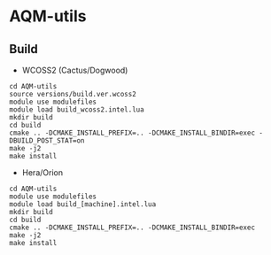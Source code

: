 # AQM-utils

## Build

- WCOSS2 (Cactus/Dogwood)
```
cd AQM-utils
source versions/build.ver.wcoss2
module use modulefiles
module load build_wcoss2.intel.lua
mkdir build
cd build
cmake .. -DCMAKE_INSTALL_PREFIX=.. -DCMAKE_INSTALL_BINDIR=exec -DBUILD_POST_STAT=on
make -j2
make install
```

- Hera/Orion
```
cd AQM-utils
module use modulefiles
module load build_[machine].intel.lua
mkdir build
cd build
cmake .. -DCMAKE_INSTALL_PREFIX=.. -DCMAKE_INSTALL_BINDIR=exec
make -j2
make install
```
